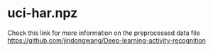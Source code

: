 ﻿# uci-har.npz


Check this link for more information on the preprocessed data file https://github.com/jindongwang/Deep-learning-activity-recognition
